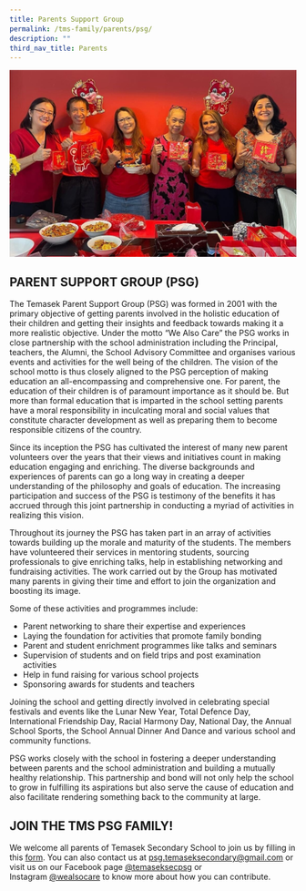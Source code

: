 ```yaml
---
title: Parents Support Group
permalink: /tms-family/parents/psg/
description: ""
third_nav_title: Parents
---
```

![2022 PSG Exco.jpeg](/images/2022%20PSG%20Exco.jpeg)  

## PARENT SUPPORT GROUP (PSG)


The Temasek Parent Support Group (PSG) was formed in 2001 with the primary objective of getting parents involved in the holistic education of their children and getting their insights and feedback towards making it a more realistic objective. Under the motto “We Also Care” the PSG works in close partnership with the school administration including the Principal, teachers, the Alumni, the School Advisory Committee and organises various events and activities for the well being of the children. The vision of the school motto is thus closely aligned to the PSG perception of making education an all-encompassing and comprehensive one. For parent, the education of their children is of paramount importance as it should be. But more than formal education that is imparted in the school setting parents have a moral responsibility in inculcating moral and social values that constitute character development as well as preparing them to become responsible citizens of the country.  
  
Since its inception the PSG has cultivated the interest of many new parent volunteers over the years that their views and initiatives count in making education engaging and enriching. The diverse backgrounds and experiences of parents can go a long way in creating a deeper understanding of the philosophy and goals of education. The increasing participation and success of the PSG is testimony of the benefits it has accrued through this joint partnership in conducting a myriad of activities in realizing this vision.  
  
Throughout its journey the PSG has taken part in an array of activities towards building up the morale and maturity of the students. The members have volunteered their services in mentoring students, sourcing professionals to give enriching talks, help in establishing networking and fundraising activities. The work carried out by the Group has motivated many parents in giving their time and effort to join the organization and boosting its image.  
  
Some of these activities and programmes include:  

*   Parent networking to share their expertise and experiences
*   Laying the foundation for activities that promote family bonding 
*   Parent and student enrichment programmes like talks and seminars 
*   Supervision of students and on field trips and post examination activities 
*   Help in fund raising for various school projects 
*   Sponsoring awards for students and teachers

  
Joining the school and getting directly involved in celebrating special festivals and events like the Lunar New Year, Total Defence Day, International Friendship Day, Racial Harmony Day, National Day, the Annual School Sports, the School Annual Dinner And Dance and various school and community functions.   
  
PSG works closely with the school in fostering a deeper understanding between parents and the school administration and building a mutually healthy relationship. This partnership and bond will not only help the school to grow in fulfilling its aspirations but also serve the cause of education and also facilitate rendering something back to the community at large.   
  

## JOIN THE TMS PSG FAMILY!


We welcome all parents of Temasek Secondary School to join us by filling in this [form](https://docs.google.com/forms/d/1UcOR_3EgK54d5is_L2MraAYrAUkQt75Cd6gifMYF6bw/edit). You can also contact us at [psg.temaseksecondary@gmail.com](mailto:psg.temaseksecondary@gmail.com) or visit us on our Facebook page [@temaseksecpsg](https://www.facebook.com/temaseksecpsg) or Instagram [@wealsocare](https://www.instagram.com/wealsocare/?igshid=1uuz5z7j1mfrk) to know more about how you can contribute.